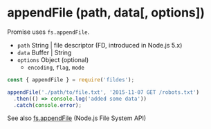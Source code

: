 # appendFile (path, data[, options])

Promise uses `fs.appendFile`.

- `path` String | file descriptor (FD, introduced in Node.js 5.x)
- `data` Buffer | String
- `options` Object (optional)
  - `encoding`, `flag`, `mode`

```javascript
const { appendFile } = require('fildes');

appendFile('./path/to/file.txt', '2015-11-07 GET /robots.txt')
  .then(() => console.log('added some data'))
  .catch(console.error);
```

See also [fs.appendFile](https://nodejs.org/api/fs.html#fs_fs_appendfile_file_data_options_callback) (Node.js File System API)

